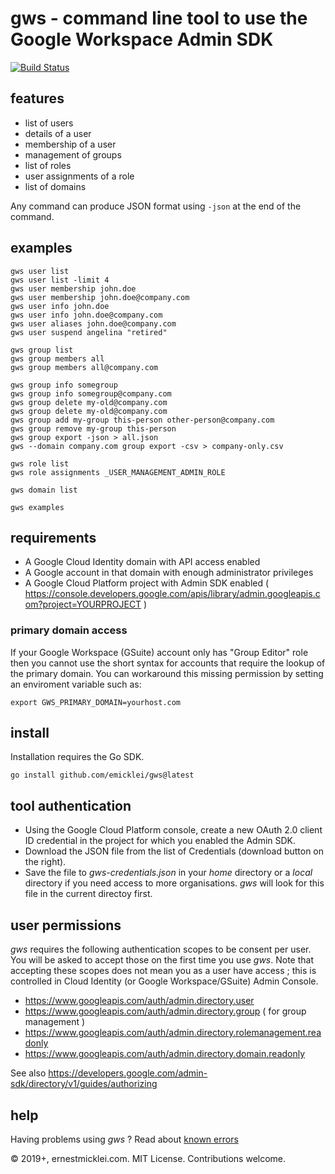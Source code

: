 # gws - command line tool to use the Google Workspace Admin SDK

[![Build Status](https://travis-ci.org/emicklei/gws.png)](https://travis-ci.org/emicklei/gws)

## features

- list of users
- details of a user
- membership of a user
- management of groups
- list of roles
- user assignments of a role
- list of domains

Any command can produce JSON format using `-json` at the end of the command.

## examples

    gws user list
    gws user list -limit 4
    gws user membership john.doe
    gws user membership john.doe@company.com
    gws user info john.doe
    gws user info john.doe@company.com
    gws user aliases john.doe@company.com
    gws user suspend angelina "retired"

    gws group list    
    gws group members all
    gws group members all@company.com

    gws group info somegroup
    gws group info somegroup@company.com
    gws group delete my-old@company.com
    gws group delete my-old@company.com
    gws group add my-group this-person other-person@company.com
    gws group remove my-group this-person
    gws group export -json > all.json    
    gws --domain company.com group export -csv > company-only.csv

    gws role list
    gws role assignments _USER_MANAGEMENT_ADMIN_ROLE
   
    gws domain list

    gws examples

## requirements

- A Google Cloud Identity domain with API access enabled
- A Google account in that domain with enough administrator privileges
- A Google Cloud Platform project with Admin SDK enabled ( https://console.developers.google.com/apis/library/admin.googleapis.com?project=YOURPROJECT )

### primary domain access

If your Google Workspace (GSuite) account only has "Group Editor" role then you cannot use the short syntax for accounts that require the lookup of the primary domain. You can workaround this missing permission by setting an enviroment variable such as:

    export GWS_PRIMARY_DOMAIN=yourhost.com

## install

Installation requires the Go SDK.

    go install github.com/emicklei/gws@latest 

## tool authentication

- Using the Google Cloud Platform console, create a new OAuth 2.0 client ID credential in the project for which you enabled the Admin SDK.
- Download the JSON file from the list of Credentials (download button on the right).
- Save the file to *gws-credentials.json* in your *home* directory or a *local* directory if you need access to more organisations. *gws* will look for this file in the current directoy first.

## user permissions

*gws* requires the following authentication scopes to be consent per user.
You will be asked to accept those on the first time you use *gws*.
Note that accepting these scopes does not mean you as a user have access ; this is controlled in Cloud Identity (or Google Workspace/GSuite) Admin Console.

- https://www.googleapis.com/auth/admin.directory.user
- https://www.googleapis.com/auth/admin.directory.group ( for group management )
- https://www.googleapis.com/auth/admin.directory.rolemanagement.readonly
- https://www.googleapis.com/auth/admin.directory.domain.readonly

See also https://developers.google.com/admin-sdk/directory/v1/guides/authorizing

## help

Having problems using *gws* ? Read about [known errors](/errors.md)

&copy; 2019+, ernestmicklei.com. MIT License. Contributions welcome.
